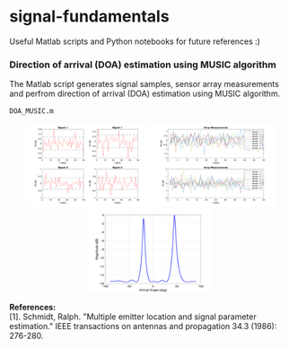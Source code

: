 # signal-fundamentals
Useful Matlab scripts and Python notebooks for future references :)


### Direction of arrival (DOA) estimation using MUSIC algorithm 
The Matlab script generates signal samples, sensor array measurements and perfrom direction of arrival (DOA) estimation using MUSIC algorithm. 
```
DOA_MUSIC.m
```
<p align="center">
<img src="Matlab/git_plots/doa_signals.bmp" width="220" height="150"> 
<img src="Matlab/git_plots/doa_measurements.bmp" width="220" height="150"> 
<img src="Matlab/git_plots/doa.bmp" width="220" height="150"> 
</p>

**References:**  
[1]. Schmidt, Ralph. "Multiple emitter location and signal parameter estimation." IEEE transactions on antennas and propagation 34.3 (1986): 276-280.
